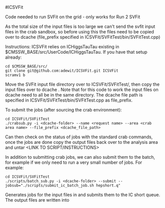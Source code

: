 #ICSVFit

Code needed to run SVFit on the grid - only works for Run 2 SVFit

As the total size of the input files is too large we can't send the svfit input files in the crab sandbox, so before using this the files need to be copied over to dcache (file_prefix specified in ICSVFit/SVFitTest/bin/SVFitTest.cpp)

Instructions:
ICSVFit relies on ICHiggsTauTau existing in $CMSSW_BASE/src/UserCode/ICHiggsTauTau. If you have that setup already:
```
cd $CMSSW_BASE/src/
git clone git@github.com:adewit/ICSVFit.git ICSVFit
scramv1 b
```

Move the SVFit input file directory over to ICSVFit/SVFitTest/<dcache-folder>, then copy the input files over to dcache <LINK TO SCRIPT>. Note that for this code to work the input files on dcache need to all be in the same directory. The dcache file path is specified in ICSVFit/SVFitTest/bin/SVFitTest.cpp as file_prefix.

To submit the jobs (after sourcing the crab environment):
```
cd ICSVFit/SVFitTest
./crabsub.py -i <dcache-folder> --name <request name> --area <crab area name> --file_prefix <dcache_file_path>
```

Can then check on the status of jobs with the standard crab commands, once the jobs are done copy the output files back over to the analysis area and untar <LINK TO SCRIPT/INSTRUCTIONS>

In addition to submitting crab jobs, we can also submit them to the batch, for example if we only need to run a very small number of jobs. For example:
```
cd ICSVFit/SVFitTest
./scripts/batch_sub.py -i <dcache-folder> --submit --jobsub="./scripts/submit_ic_batch_job.sh hepshort.q"
```
Generates jobs for the input files in <dcache-folder> and submits them to the IC short queue. The output files are written into <dcache-folder>

